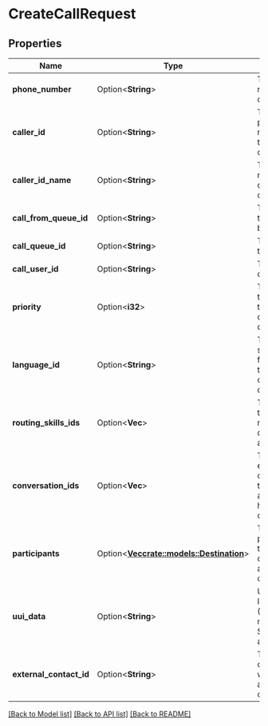 # CreateCallRequest

## Properties

Name | Type | Description | Notes
------------ | ------------- | ------------- | -------------
**phone_number** | Option<**String**> | The phone number to dial. | [optional]
**caller_id** | Option<**String**> | The caller id phone number for this outbound call. | [optional]
**caller_id_name** | Option<**String**> | The caller id name for this outbound call. | [optional]
**call_from_queue_id** | Option<**String**> | The queue ID to call on behalf of. | [optional]
**call_queue_id** | Option<**String**> | The queue ID to call. | [optional]
**call_user_id** | Option<**String**> | The user ID to call. | [optional]
**priority** | Option<**i32**> | The priority to assign to this call (if calling a queue). | [optional]
**language_id** | Option<**String**> | The language skill ID to use for routing this call (if calling a queue). | [optional]
**routing_skills_ids** | Option<**Vec<String>**> | The skill ID's to use for routing this call (if calling a queue). | [optional]
**conversation_ids** | Option<**Vec<String>**> | The list of existing call conversations to merge into a new ad-hoc conference. | [optional]
**participants** | Option<[**Vec<crate::models::Destination>**](Destination.md)> | The list of participants to call to create a new ad-hoc conference. | [optional]
**uui_data** | Option<**String**> | User to User Information (UUI) data managed by SIP session application. | [optional]
**external_contact_id** | Option<**String**> | The external contact with which to associate the call. | [optional]

[[Back to Model list]](../README.md#documentation-for-models) [[Back to API list]](../README.md#documentation-for-api-endpoints) [[Back to README]](../README.md)


